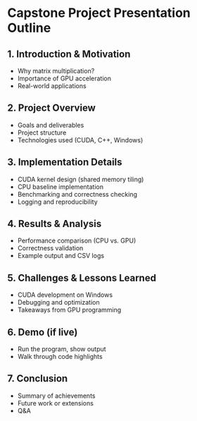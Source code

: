 # Capstone Project Presentation Outline

## 1. Introduction & Motivation
- Why matrix multiplication?
- Importance of GPU acceleration
- Real-world applications

## 2. Project Overview
- Goals and deliverables
- Project structure
- Technologies used (CUDA, C++, Windows)

## 3. Implementation Details
- CUDA kernel design (shared memory tiling)
- CPU baseline implementation
- Benchmarking and correctness checking
- Logging and reproducibility

## 4. Results & Analysis
- Performance comparison (CPU vs. GPU)
- Correctness validation
- Example output and CSV logs

## 5. Challenges & Lessons Learned
- CUDA development on Windows
- Debugging and optimization
- Takeaways from GPU programming

## 6. Demo (if live)
- Run the program, show output
- Walk through code highlights

## 7. Conclusion
- Summary of achievements
- Future work or extensions
- Q&A 